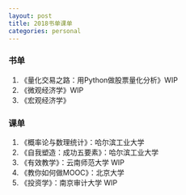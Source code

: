 ```yaml
---
layout: post
title: 2018书单课单
categories: personal 
---
```


### 书单
1. 《量化交易之路：用Python做股票量化分析》WIP
2. 《微观经济学》WIP
3. 《宏观经济学》


### 课单
1. 《概率论与数理统计》：哈尔滨工业大学
2. 《自我塑造：成功五要素》：哈尔滨工业大学 
3. 《有效教学》：云南师范大学 WIP
4. 《教你如何做MOOC》：北京大学
5. 《投资学》：南京审计大学 WIP
